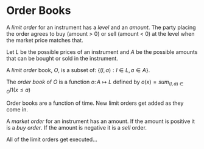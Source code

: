 # Order Books

A _limit order_ for an instrument has a _level_ and an _amount_.
The party placing the order agrees to buy (amount > 0) or sell (amount < 0)
at the level when the market price matches that.

Let $L$ be the possible prices of an instrument and $A$ be the possible
amounts that can be bought or sold in the instrument.

A _limit order_ book, $O$, is a subset of: $\{(l,a): l\in L, a\in A\}$.

The _order book_ of $O$ is a function $o\colon A\mapsto L$ defined by
$o(x) = sum_{(l,a)\in O} l 1(x\le a)$

Order books are a function of time. New limit orders get added as they come in.

A _market order_ for an instrument has an amount. If the amount is positive
it is a _buy order_. If the amount is negative it is a _sell_ order.

All of the limit orders get executed...
